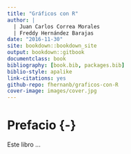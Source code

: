 ```yaml
--- 
title: "Gráficos con R"
author: |
  | Juan Carlos Correa Morales
  | Freddy Hernández Barajas
date: "2016-11-30"
site: bookdown::bookdown_site
output: bookdown::gitbook
documentclass: book
bibliography: [book.bib, packages.bib]
biblio-style: apalike
link-citations: yes
github-repo: fhernanb/graficos-con-R
cover-image: images/cover.jpg
---
```


# Prefacio {-}

Este libro ...


